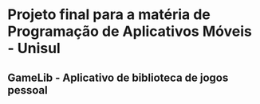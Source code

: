 # Projeto final para a matéria de Programação de Aplicativos Móveis - Unisul

## GameLib - Aplicativo de biblioteca de jogos pessoal